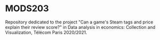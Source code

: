 # MODS203
Repository dedicated to the project "Can a game's Steam tags and price explain their review score?" in Data analysis in economics: Collection and Visualization, Télécom Paris 2020/2021.
